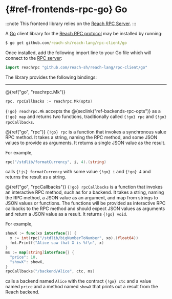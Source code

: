 # {#ref-frontends-rpc-go} Go

:::note
This frontend library relies on the [Reach RPC Server](##ref-backends-rpc).
:::


A [Go](https://golang.org) client library for the
[Reach RPC protocol](##ref-backends-rpc) may be installed by running:

```cmd
$ go get github.com/reach-sh/reach-lang/rpc-client/go
```

Once installed, add the following import line to your Go file which will connect
to the [RPC server](##ref-backends-rpc):
```go
import reachrpc "github.com/reach-sh/reach-lang/rpc-client/go"
```


The library provides the following bindings:

---
@{ref("go", "reachrpc.Mk")}
```go
rpc, rpcCallbacks := reachrpc.Mk(opts)
```


`{!go} reachrpc.Mk` accepts the @{seclink("ref-backends-rpc-opts")} as a `{!go} map`
and returns two functions, traditionally called `{!go} rpc` and
`{!go} rpcCallbacks`.

@{ref("go", "rpc")}
`{!go} rpc` is a function that invokes a synchronous value RPC method.
It takes a string, naming the RPC method, and some JSON values to provide as arguments.
It returns a single JSON value as the result.

For example,

```go
rpc("/stdlib/formatCurrency", i, 4).(string)
```


calls `{!js} formatCurrency` with some value `{!go} i` and `{!go} 4` and returns the result as a string.

@{ref("go", "rpcCallbacks")}
`{!go} rpcCallbacks` is a function that invokes an interactive RPC method, such as for a backend.
It takes a string, naming the RPC method, a JSON value as an argument, and map from strings to JSON values or functions.
The functions will be provided as interactive RPC callbacks to the RPC method and should expect JSON values as arguments and return a JSON value as a result.
It returns `{!go} void`.

For example,

```go
showX := func(xo interface{}) {
  x := int(rpc("/stdlib/bigNumberToNumber", xo).(float64))
  fmt.Printf("Alice saw that X is %f\n", x)
}
ms := map[string]interface{} {
  "price": 10,
  "showX": showX,
}
rpcCallbacks("/backend/Alice", ctc, ms)
```


calls a backend named `Alice` with the contract `{!go} ctc` and a value named `price` and a method named `showX` that prints out a result from the Reach backend.

